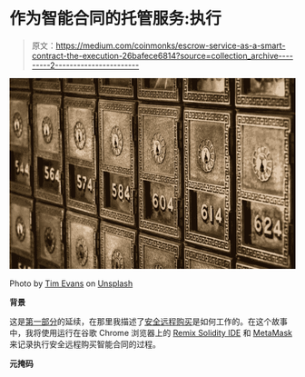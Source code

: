 # 作为智能合同的托管服务:执行

> 原文：<https://medium.com/coinmonks/escrow-service-as-a-smart-contract-the-execution-26bafece6814?source=collection_archive---------2----------------------->

![](img/aea77a784d0c9bca1c06cfe9642fbbf1.png)

Photo by [Tim Evans](https://unsplash.com/photos/Uf-c4u1usFQ?utm_source=unsplash&utm_medium=referral&utm_content=creditCopyText) on [Unsplash](https://unsplash.com/search/photos/cryptocurrency?utm_source=unsplash&utm_medium=referral&utm_content=creditCopyText)

**背景**

这是[第一部分](/coinmonks/escrow-service-as-a-smart-contract-the-business-logic-5b678ebe1955)的延续，在那里我描述了[安全远程购买](http://solidity.readthedocs.io/en/develop/solidity-by-example.html#safe-remote-purchase)是如何工作的。在这个故事中，我将使用运行在谷歌 Chrome 浏览器上的 [Remix Solidity IDE](https://remix.ethereum.org/) 和 [MetaMask](https://metamask.io/) 来记录执行安全远程购买智能合同的过程。

**元掩码**
